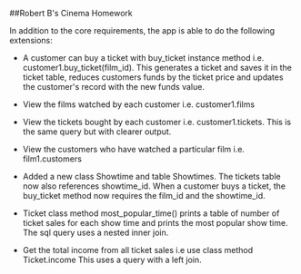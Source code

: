 ##Robert B's Cinema Homework 

In addition to the core requirements, the app is able to do the following extensions:

- A customer can buy a ticket with buy_ticket instance method i.e. customer1.buy_ticket(film_id). This generates a ticket and saves it in the ticket table, reduces customers funds by the ticket price and updates the customer's record with the new funds value.

- View the films watched by each customer i.e. customer1.films

- View the tickets bought by each customer i.e. customer1.tickets. This is the same query but with clearer output.

- View the customers who have watched a particular film i.e. film1.customers

- Added a new class Showtime and table Showtimes. The tickets table now also references showtime_id. When a customer buys a ticket, the buy_ticket method now requires the film_id and the showtime_id.

- Ticket class method most_popular_time() prints a table of number of ticket sales for each show time and prints the most popular show time. The sql query uses a nested inner join.

- Get the total income from all ticket sales i.e use class method Ticket.income     This uses a query with a left join.



